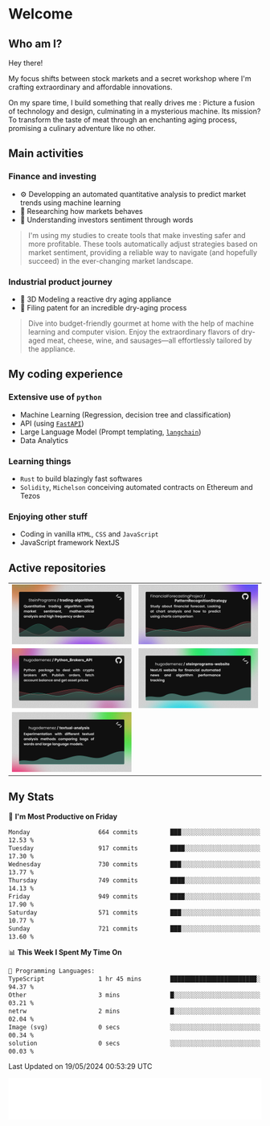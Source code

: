 # Welcome 

## Who am I?

Hey there! 

My focus shifts between stock markets and a secret workshop where I'm crafting extraordinary and affordable innovations. 



On my spare time, I build something that really drives me :
Picture a fusion of technology and design, culminating in a mysterious machine. 
Its mission? To transform the taste of meat through an enchanting aging process, promising a culinary adventure like no other.

## Main activities

### Finance and investing
* ⚙️ Developping an automated quantitative analysis to predict market trends using machine learning
* 📝 Researching how markets behaves
* 🧠 Understanding investors sentiment through words

> I'm using my studies to create tools that make investing safer and more profitable. These tools automatically adjust strategies based on market sentiment, providing a reliable way to navigate (and hopefully succeed) in the ever-changing market landscape.

### Industrial product journey
* 🚀 3D Modeling a reactive dry aging appliance
* 📎 Filing patent for an incredible dry-aging process

> Dive into budget-friendly gourmet at home with the help of machine learning and computer vision. Enjoy the extraordinary flavors of dry-aged meat, cheese, wine, and sausages—all effortlessly tailored by the appliance.

## My coding experience

### Extensive use of `python` 

* Machine Learning (Regression, decision tree and classification)
* API (using [`FastAPI`](https://fastapi.tiangolo.com))
* Large Language Model (Prompt templating, [`langchain`](https://python.langchain.com/docs/get_started/introduction))
* Data Analytics

### Learning things

* `Rust` to build blazingly fast softwares
* `Solidity`, `Michelson` conceiving automated contracts on Ethereum and Tezos

### Enjoying other stuff

* Coding in vanilla `HTML`, `CSS` and `JavaScript` 
* JavaScript framework NextJS
  
## Active repositories
|||
| ------------- | ------------- |
|[![Python Trading Algorithm](assets/base_python_architecture.png)](https://github.com/SteinPrograms/base-python-architecture)|[![Quantitative Prediction](assets/pattern_recognition_strategy.png)](https://github.com/FinancialForecastingProject/PatternRecognitionStrategy.git)|
|[![Broker SDK](assets/python_brokers_api.png)](https://github.com/hugodemenez/Python_Brokers_API)|[![NextJS Website](assets/steinprograms-website.png)](https://github.com/hugodemenez/steinprograms-website)|
|[![Textual](assets/textual-analysis.png)](https://github.com/hugodemenez/textual-analysis)||


## My Stats

<!--START_SECTION:waka-->
📅 **I'm Most Productive on Friday** 

```text
Monday                   664 commits         ███░░░░░░░░░░░░░░░░░░░░░░   12.53 % 
Tuesday                  917 commits         ████░░░░░░░░░░░░░░░░░░░░░   17.30 % 
Wednesday                730 commits         ███░░░░░░░░░░░░░░░░░░░░░░   13.77 % 
Thursday                 749 commits         ████░░░░░░░░░░░░░░░░░░░░░   14.13 % 
Friday                   949 commits         ████░░░░░░░░░░░░░░░░░░░░░   17.90 % 
Saturday                 571 commits         ███░░░░░░░░░░░░░░░░░░░░░░   10.77 % 
Sunday                   721 commits         ███░░░░░░░░░░░░░░░░░░░░░░   13.60 % 
```


📊 **This Week I Spent My Time On** 

```text
💬 Programming Languages: 
TypeScript               1 hr 45 mins        ████████████████████████░   94.37 % 
Other                    3 mins              █░░░░░░░░░░░░░░░░░░░░░░░░   03.21 % 
netrw                    2 mins              █░░░░░░░░░░░░░░░░░░░░░░░░   02.04 % 
Image (svg)              0 secs              ░░░░░░░░░░░░░░░░░░░░░░░░░   00.34 % 
solution                 0 secs              ░░░░░░░░░░░░░░░░░░░░░░░░░   00.03 % 
```


 Last Updated on 19/05/2024 00:53:29 UTC
<!--END_SECTION:waka-->

![Coding metrics](metrics.plugin.wakatime.svg)
